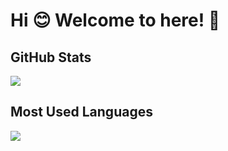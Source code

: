 # Hi :blush: Welcome to here! :wave:
<!--
**alvarosamudio/alvarosamudio** is a ✨ _special_ ✨ repository because its `README.md` (this file) appears on your GitHub profile.
-->
<!-- ![](https://komarev.com/ghpvc/?username=n1coc4cola&color=blue) Haven't enough views to want to show this :/ --->

## GitHub Stats
![](https://github-readme-stats.vercel.app/api?username=n1coc4cola&show_icons=true&icon_color=27d41b&text_color=384048&bg_color=ffffff&hide_title=true")

## Most Used Languages
![](https://github-readme-stats.vercel.app/api/top-langs/?username=n1coc4cola&langs_count=10&hide_title=true)
